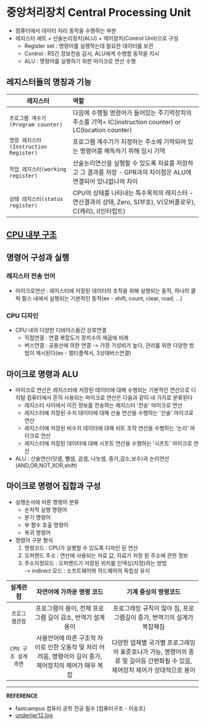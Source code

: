 # 중앙처리장치 Central Processing Unit

- 컴퓨터에서 데이터 처리 동작을 수행하는 부분
- 레지스터 세트 + 산술논리장치(ALU) + 제어장치(Control Unit)으로 구성
    - Register set : 명령어를 실행하는데 필요한 데이터를 보관
    - Control : RS간 정보전송 감시, ALU에게 수행할 동작을 지시
    - ALU : 명령어를 실행하기 위한 마이크로 연산 수행

## 레지스터들의 명칭과 기능
|레지스터 | 역할 |
|---|:---|
| `프로그램 계수기(Program counter)` |다음에 수행될 명령어가 들어있는 주기억장치의 주소를 기억= IC(instruction counter) or LC(location counter)|
| `명령 레지스터(Instruction Register)` | 프로그램 계수기가 지정하는 주소에 기억되어 있는 명령어를 해독하기 위해 임시 기억|
| `작업 레지스터(working register)` |산술논리연산을 실행할 수 있도록 자료를 저장하고 그 결과를 저장 - GPR과의 차이점은 ALU에 연결되어 있나없나의 차이|
| `상태 레지스터(status register)` | CPU의 상태를 나타내는 특수목적의 레지스터 - 연산결과의 상태, Zero, S(부호), V(오버플로우), C(캐리), I(인터럽트)|

## [CPU 내부 구조](https://velog.io/@underlier12/%EC%BB%B4%ED%93%A8%ED%84%B0%EA%B5%AC%EC%A1%B0-09-CPU-%EB%82%B4%EB%B6%80-%EA%B5%AC%EC%A1%B0%EC%99%80-%EB%A0%88%EC%A7%80%EC%8A%A4%ED%84%B0)

## 명령어 구성과 실행
### 레지스터 전송 언어
- 마이크로연산 : 레지스터에 저장된 데이터의 조작을 위해 실행되는 동작, 하나의 클럭 펄스 내에서 실행되는 기본적인 동작(ex - shift, count, clear, road, ...)

### CPU 디자인
- CPU 내의 다양한 디바이스들간 상호연결
    - 직접연결 : 연결 복잡도가 장치수의 제곱에 비래
    - 버스연결 : 공용선에 의한 연결 -> 가장 가성비가 높다, 관리를 위한 다양한 방법이 제시된다(ex - 멀티플렉서, 3상태버스연결)
    
## 마이크로 명령과 ALU
- 마이크로 연산은 레지스터에 저장된 데이터에 대해 수행되는 기본적인 연산으로 디지털 컴퓨터에서 흔히 사용되는 마이크로 연산은 다음과 같이 네 가지로 분류된다
    - 레지스터 사이에서 이진 정보를 전송하는 레지스터 '전송' 마이크로 연산
    - 레지스터에 저장된 수치 데이터에 대해 산술 연산을 수행하는 '산술' 마이크로 연산
    - 레지스터에 저장된 비수치 데이터에 대해 비트 조작 연산을 수행하는 '논리' 마이크로 연산
    - 레지스터에 저장된 데이터에 대해 시프트 연산을 수행하는 '시프트' 마이크로 연산
- ALU : 산술연산(덧셈, 뺄셈, 곱셈, 나눗셈, 증가,감소,보수)과 논리연산(AND,OR,NOT,XOR,shift)

## 마이크로 명령어 집합과 구성
- 실행순서에 따른 명령어 분류
    - 순차적 실행 명령어
    - 분기 명령어
    - 부 함수 호출 명령어
    - 복귀 명령어
- 명령어 구문 형식
    1. 명령코드 : CPU가 실행할 수 있도록 디자인 된 연산
    2. 오퍼랜드 주소 : 연산에 사용되는 자료 값, 자료가 저장 된 주소에 관한 정보
    3. 주소지정모드 : 오퍼랜드가 저장된 위치를 인덱싱(지정)하는 방법   
    -> indirect 모드 : 소프트웨어와 하드웨어의 독립성 유지 

|설계관점|자연어에 가까운 명령 코드|기계 중싱의 명령코드|
|:---:|:---:|:---:|
|`프로그램관점`|프로그램이 용이, 전체 프로그램 길이 감소, 번역기 설계 용이|프로그래밍 규칙이 많아 짐, 프로그램길이 증가, 번역기의 설계가 복잡해짐|
|`CPU 구조 설계 측면`|사용언어에 따른 구조적 차이로 인한 오동작 및 처리 어려움, 명령어의 길이 증가, 제어장치의 제어가 매우 복잡|다양한 업체별 국가별 프로그래밍의 표준호나가 가능, 명령어의 종류 및 길이등 간편화될 수 있음, 제어장치 제어가 상대적으로 용이|

---
__REFERENCE__
- fastcampus 컴퓨터 공학 전공 필수 [컴퓨터구조 - 이승조]    
- [underlier12.log](https://velog.io/@underlier12/%EC%BB%B4%ED%93%A8%ED%84%B0%EA%B5%AC%EC%A1%B0-09-CPU-%EB%82%B4%EB%B6%80-%EA%B5%AC%EC%A1%B0%EC%99%80-%EB%A0%88%EC%A7%80%EC%8A%A4%ED%84%B0)